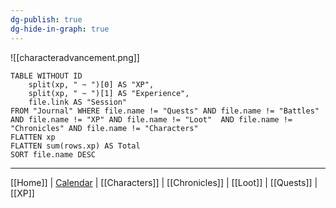 ```yaml
---
dg-publish: true
dg-hide-in-graph: true
---
```


![[characteradvancement.png]]

```dataview
TABLE WITHOUT ID
	split(xp, " ~ ")[0] AS "XP",
	split(xp, " ~ ")[1] AS "Experience",
	file.link AS "Session"
FROM "Journal" WHERE file.name != "Quests" AND file.name != "Battles" AND file.name != "XP" AND file.name != "Loot"  AND file.name != "Chronicles" AND file.name != "Characters"
FLATTEN xp
FLATTEN sum(rows.xp) AS Total
SORT file.name DESC
```



---
[[Home]] | [Calendar](https://app.fantasy-calendar.com/calendars/38f9e3f5098bac1f655a4fb4241f35eb) | [[Characters]] |  [[Chronicles]]  | [[Loot]] | [[Quests]]  | [[XP]]
